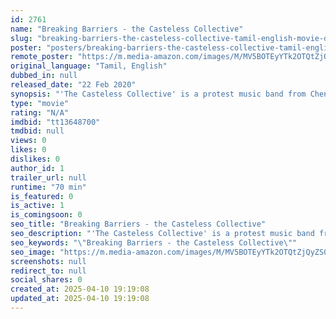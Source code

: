 ```yaml
---
id: 2761
name: "Breaking Barriers - the Casteless Collective"
slug: "breaking-barriers-the-casteless-collective-tamil-english-movie-download"
poster: "posters/breaking-barriers-the-casteless-collective-tamil-english-2020.jpg"
remote_poster: "https://m.media-amazon.com/images/M/MV5BOTEyYTk2OTQtZjQyZS00ZDFhLThmNGUtOGFkNWU4ZmM5NjllXkEyXkFqcGdeQXVyMTI3MjM0Mzk0._V1_SX300.jpg"
original_language: "Tamil, English"
dubbed_in: null
released_date: "22 Feb 2020"
synopsis: "'The Casteless Collective' is a protest music band from Chennai, South India. Founded in December 2017, the 15-piece band is now playing an exciting mix of the folk music form of 'Gaana', an art coming from North Chennai's slum ar..."
type: "movie"
rating: "N/A"
imdbid: "tt13648700"
tmdbid: null
views: 0
likes: 0
dislikes: 0
author_id: 1
trailer_url: null
runtime: "70 min"
is_featured: 0
is_active: 1
is_comingsoon: 0
seo_title: "Breaking Barriers - the Casteless Collective"
seo_description: "'The Casteless Collective' is a protest music band from Chennai, South India. Founded in December 2017, the 15-piece band is now playing an exciting mix of the folk music form of 'Gaana', an art coming from North Chennai's slum ar..."
seo_keywords: "\"Breaking Barriers - the Casteless Collective\""
seo_image: "https://m.media-amazon.com/images/M/MV5BOTEyYTk2OTQtZjQyZS00ZDFhLThmNGUtOGFkNWU4ZmM5NjllXkEyXkFqcGdeQXVyMTI3MjM0Mzk0._V1_SX300.jpg"
screenshots: null
redirect_to: null
social_shares: 0
created_at: 2025-04-10 19:19:08
updated_at: 2025-04-10 19:19:08
---
```


